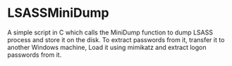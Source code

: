 # LSASSMiniDump
A simple script in C which calls the MiniDump function to dump LSASS process and store it on the disk. To extract passwords from it, transfer it to another Windows machine, Load it using mimikatz and extract logon passwords from it.

